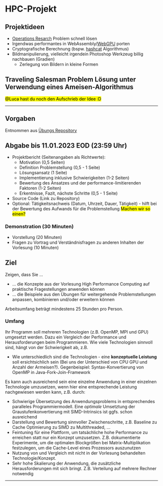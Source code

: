 # HPC-Projekt

## Projektideen
- [Operations Resarch](https://de.wikipedia.org/wiki/Operations_Research#Bekannte_Probleme) Problem schnell lösen 
- Irgendwas performantes in WebAssembly/[WebGPU](https://www.w3.org/TR/webgpu/) porten
- Cryptografische Berechnung (bspw. [hashcat](https://hashcat.net/hashcat/) Algorithmus)
- Bildmanipulierung, vielleicht irgendein Photoshop Werkzeug billig nachbauen (Gradien)
  - Zerlegung von Bildern in kleine Formen

## Traveling Salesman Problem Lösung unter Verwendung eines Ameisen-Algorithmus

<mark>@Luca hast du noch den Aufschrieb der Idee :D</mark> 

---

## Vorgaben
Entnommen aus [Übungs Repository](https://github.com/sspeiser/hpc-uebungen#projektarbeit)

## Abgabe bis 11.01.2023 EOD (23:59 Uhr)

- Projektbericht (Seitenangaben als Richtwerte):
  - Motivation (0,5 Seiten)
  - Definition Problemstellung (0,5 - 1 Seite)
  - Lösungsansatz (1 Seite)
  - Implementierung inklusive Schwierigkeiten (1-2 Seiten)
  - Bewertung des Ansatzes und der performance-limitierenden Faktoren (1-2 Seiten)
  - Erkentnisse, Fazit, nächste Schritte (0,5 - 1 Seite)
- Source Code (Link zu Repository)
- Optional: Tätigkeitsnachweis (Datum, Uhrzeit, Dauer, Tätigkeit) - hilft bei der Bewertung des Aufwands für die Problemstellung
<mark>Machen wir so einen?</mark> 

### Demonstration (30 Minuten)

- Vorstellung (20 Minuten)
- Fragen zu Vortrag und Verständnisfragen zu anderen Inhalten der Vorlesung (10 Minuten)

## Ziel

Zeigen, dass Sie ...
- ... die Konzepte aus der Vorlesung High Performance Computing auf praktische Fragestellungen anwenden können
- ... die Beispiele aus den Übungen für weitergehende Problemstellungen anpassen, kombinieren und/oder erweitern können

Arbeitsumfang beträgt mindestens 25 Stunden pro Person.

### Umfang

Ihr Programm soll mehreren Technologien (z.B. OpenMP, MPI und GPU) umgesetzt werden. Dazu ein Vergleich der Performance und Herausforderungen beim Programmieren. Wie viele Technologien sinnvoll sind, hängt von der Schwierigkeit ab, z.B.
- Wie unterschiedlich sind die Technologien - eine **konzeptuelle Leistung** soll ersichtsichlich sein (Bei uns der Unterschied von CPU GPU und Anzahl der Armeisen?). Gegenbeispiel: Syntax-Konvertierung von OpenMP in Java-Fork-Join-Framework

Es kann auch ausreichend sein eine einzelne Anwendung in einer einzelnen Technologie umzusetzen, wenn hier eine entsprechende Leistung nachgewiesen werden kann, z.B. durch:
- Schwierige Übersetzung des Anwendungsproblems in entsprechendes paralleles Programmiermodell. Eine *optimale* Umsetztung der Graustufenkonvertierung mit SIMD-Intrinsics ist ggfs. schon ausreichend
- Darstellung und Bewertung sinnvoller Zwischenschritte, z.B. Baseline zu Cache Optimierung zu SIMD zu Multithreaded, ...
- Feintuning für eine Plattform, um tatsächliche hohe Performance zu erreichen statt nur ein Konzept umzusetzen. Z.B. dokumentierte Experimente, um die optimalen Blockgrößen bei Matrix-Multiplikation festzulegen, um die Cache-Level eines Prozessors auszunutzen
- Nutzung von und Vergleich mit nicht in der Vorlesung behandelten Technologie/Konzept.
- Sehr hohe Skalierung der Anwendung, die zusätzliche Herausforderungen mit sich bringt. Z.B. Verteilung auf mehrere Rechner notwendig

---